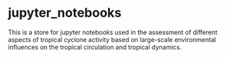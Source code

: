 # jupyter_notebooks
This is a store for jupyter notebooks used in the assessment of different aspects of tropical cyclone activity based on large-scale environmental influences on the tropical circulation and tropical dynamics.
